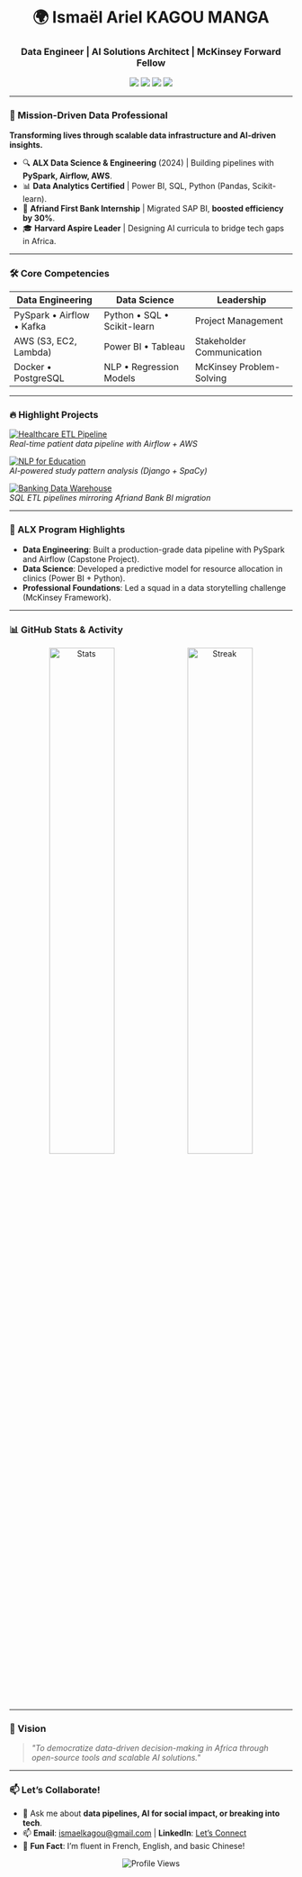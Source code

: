 <h1 align="center">🌍 Ismaël Ariel KAGOU MANGA</h1>
<h3 align="center">Data Engineer | AI Solutions Architect | McKinsey Forward Fellow</h3>

<p align="center">
  <a href="https://www.linkedin.com/in/ismaël-kagou-manga-205854270/"><img src="https://img.shields.io/badge/LinkedIn-0A66C2?style=for-the-badge&logo=linkedin&logoColor=white"/></a>
  <a href="mailto:ismaelkagou@gmail.com"><img src="https://img.shields.io/badge/Gmail-EA4335?style=for-the-badge&logo=gmail&logoColor=white"/></a>
  <a href="https://medium.com/@your-handle"><img src="https://img.shields.io/badge/Medium-000000?style=for-the-badge&logo=medium&logoColor=white"/></a>
  <a href="https://twitter.com/your-handle"><img src="https://img.shields.io/badge/Twitter-1DA1F2?style=for-the-badge&logo=twitter&logoColor=white"/></a>
</p>

---

### **🚀 Mission-Driven Data Professional**  
**Transforming lives through scalable data infrastructure and AI-driven insights.**  
- 🔍 **ALX Data Science & Engineering** (2024) | Building pipelines with **PySpark, Airflow, AWS**.  
- 📊 **Data Analytics Certified** | Power BI, SQL, Python (Pandas, Scikit-learn).  
- 🏦 **Afriand First Bank Internship** | Migrated SAP BI, **boosted efficiency by 30%**.  
- 🎓 **Harvard Aspire Leader** | Designing AI curricula to bridge tech gaps in Africa.  

---

### **🛠️ Core Competencies**  
| **Data Engineering**       | **Data Science**          | **Leadership**             |  
|----------------------------|---------------------------|----------------------------|  
| PySpark • Airflow • Kafka  | Python • SQL • Scikit-learn | Project Management       |  
| AWS (S3, EC2, Lambda)      | Power BI • Tableau        | Stakeholder Communication |  
| Docker • PostgreSQL        | NLP • Regression Models   | McKinsey Problem-Solving  |  

---

### **🔥 Highlight Projects**  
[![Healthcare ETL Pipeline](https://github-readme-stats.vercel.app/api/pin/?username=letschangeAfrica&repo=healthcare-etl&theme=dark)](https://github.com/letschangeAfrica/healthcare-etl)  
*Real-time patient data pipeline with Airflow + AWS*  

[![NLP for Education](https://github-readme-stats.vercel.app/api/pin/?username=letschangeAfrica&repo=nlp-edtech&theme=dark)](https://github.com/letschangeAfrica/nlp-edtech)  
*AI-powered study pattern analysis (Django + SpaCy)*  

[![Banking Data Warehouse](https://github-readme-stats.vercel.app/api/pin/?username=letschangeAfrica&repo=banking-dwh&theme=dark)](https://github.com/letschangeAfrica/banking-dwh)  
*SQL ETL pipelines mirroring Afriand Bank BI migration*  

---

### **📌 ALX Program Highlights**  
- **Data Engineering**: Built a production-grade data pipeline with PySpark and Airflow (Capstone Project).  
- **Data Science**: Developed a predictive model for resource allocation in clinics (Power BI + Python).  
- **Professional Foundations**: Led a squad in a data storytelling challenge (McKinsey Framework).  

---

### **📊 GitHub Stats & Activity**  
<p align="center">
  <img src="https://github-readme-stats.vercel.app/api?username=letschangeAfrica&show_icons=true&theme=vision-friendly-dark&hide_border=true" alt="Stats" width="48%"/>
  <img src="https://github-readme-streak-stats.herokuapp.com/?user=letschangeAfrica&theme=vision-friendly-dark&hide_border=true" alt="Streak" width="48%"/>
</p>

---

### **🎯 Vision**  
> *"To democratize data-driven decision-making in Africa through open-source tools and scalable AI solutions."*  

---

### **📫 Let’s Collaborate!**  
- 💬 Ask me about **data pipelines, AI for social impact, or breaking into tech**.  
- 📫 **Email**: ismaelkagou@gmail.com | **LinkedIn**: [Let’s Connect](https://www.linkedin.com/in/ismaël-kagou-manga-205854270/)  
- 🌟 **Fun Fact**: I’m fluent in French, English, and basic Chinese!  

<p align="center">
  <img src="https://komarev.com/ghpvc/?username=your-data-username&label=Profile%20views&color=blueviolet&style=flat" alt="Profile Views"/>
</p>

